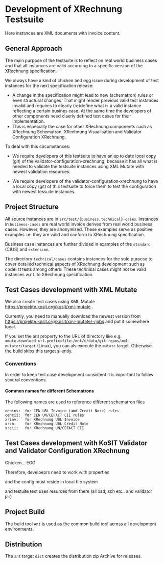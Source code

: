 # Development of XRechnung Testsuite

Here instances are XML documents with invoice content.

## General Approach

The main purpose of the testsuite is to reflect on real world business cases and that all instances are valid according to a specific version of the XRechnung specification. 

We always have a kind of chicken and egg issue during development of test instances for the next specification release:

* A change in the specification might lead to new (schematron) rules or even structural changes. That might render previous valid test instances invalid and requires to clearly (re)define what is a valid instance reflecting a certain busines case. At the same time the developers of other components need claerly defined test cases for their implementation.
* This is especially the case for other XRechnung components such as XRechnung Schematron, XRechnung Visualisation and Validator Configuration XRechnung. 

To deal with this circumstances:

* We require developers of this testsuite to have an up to date local copy (git) of the validator-configuration-xrechnung, because it has all what is needed to validate the testsuite instances using XML Mutate with newest validation resources.

* We require developers of the validator-configuration-xrechnung to have a local copy (git) of this testsuite to force them to test the configuration with newest tessuite instances.

## Project Structure

All source instances are in `src/test/{business,technical}-cases`. Instances in `business-cases` are real world invoice derives from real world business cases. However, they are anonymised. These examples serve as positive examples i.e. they are valid and conform to XRechnung specification.

Business case instances are further divided in examples of the `standard` (CIUS) and `extension`.

The directory `technical/cases` contains instances for the sole purpose to cover detailed technical aspects of XRechnung development such as codelist tests among others. These technical cases might not be valid instances w.r.t. to XRechnung specification.

## Test Cases development with XML Mutate

We also create test cases using XML Mutate https://projekte.kosit.org/kosit/xml-mutate .

Currently, you need to manually download the newest version from https://projekte.kosit.org/kosit/xml-mutate/-/jobs and put it somewhere local.

If you set the ant property to the URL of directory like e.g. `xmute.download.url.prefix=file:/mnt/c/data/git-repos/xml-mutator/target` (Linux), you can als execute the `mutate` target. Otherwise the build skips this target silently.

### Conventions

In order to keep test case development consistent it is important to follow several conventions.

#### Common names for different Schematrons

The following names are used to reference different schematron files

```
ceninv:  for CEN UBL Invoice (and Credit Note) rules
cencii:  for CEN UN/CEFACT CII rules
xrinv: ´ for XRechnung UBL Invoice
xrcn:    for XRechnung UBL Credit Note
xrcii:   for XRechnung UN/CEFACT CII
```

## Test Cases development with KoSIT Validator and Validator Configuration XRechnung

Chicken... EGG

Therefore, develoeprs need to work with properties 

and the config must reside in local file system

and testuite test uses resurces from there (all xsd, sch etc.. and validator jar)




## Project Build

The build tool `Ant` is used as the common build tool across all development environments.

## Distribution

The `ant` target `dist` creates the distribution zip Archive for releases.
